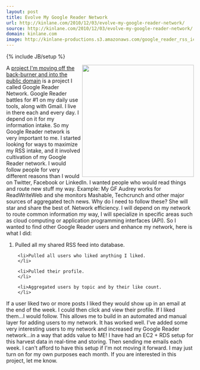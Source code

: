 ```yaml
---
layout: post
title: Evolve My Google Reader Network
url: http://kinlane.com/2010/12/03/evolve-my-google-reader-network/
source: http://kinlane.com/2010/12/03/evolve-my-google-reader-network/
domain: kinlane.com
image: http://kinlane-productions.s3.amazonaws.com/google_reader_rss_icons.jpg
---
```

{% include JB/setup %}<p>
     <img src="http://kinlane-productions.s3.amazonaws.com/google_reader_rss_icons.jpg"
        alt=""
        width="300"
        align="right" />A <a href="../2010/12/ideation-and-project-evolution/"
        target="_blank">project I'm moving off the back-burner and into the public domain</a> is a project I called Google Reader Network. Google Reader battles for #1 on my daily use tools, along with Gmail. I live in there each and every day. I depend on it for my information intake. So my Google Reader network is very important to me. I started looking for ways to maximize my RSS intake, and it involved cultivation of my Google Reader network. I would follow people for very different reasons than I would on Twitter, Facebook or LinkedIn. I wanted people who would read things and route new stuff my way. Example: My GF Audrey works for ReadWriteWeb and she monitors Mashable, Techcrunch and other major sources of aggregated tech news. Why do I need to follow these? She will star and share the best of. Network efficiency. I will depend on my network to route common information my way, I will specialize in specific areas such as cloud computing or application programming interfaces (API). So I wanted to find other Google Reader users and enhance my network, here is what I did:
</p>

<ol class="mainlist">
     <li>Pulled all my shared RSS feed into database.
     </li>

     <li>Pulled all users who liked anything I liked.
     </li>

     <li>Pulled their profile.
     </li>

     <li>Aggregated users by topic and by their like count.
     </li>
</ol>

<p>
     If a user liked two or more posts I liked they would show up in an email at the end of the week. I could then click and view their profile. If I liked them...I would follow. This allows me to build in an automated and manual layer for adding users to my network. It has worked well. I've added some very interesting users to my network and increased my Google Reader network...in a way that adds value to ME! I have had an EC2 + RDS setup for this harvest data in real-time and storing. Then sending me emails each week. I can't afford to have this setup if I'm not moving it forward. I may just turn on for my own purposes each month. If you are interested in this project, let me know.
</p>